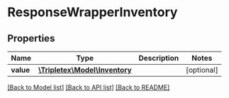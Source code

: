 # ResponseWrapperInventory

## Properties
Name | Type | Description | Notes
------------ | ------------- | ------------- | -------------
**value** | [**\Tripletex\Model\Inventory**](Inventory.md) |  | [optional] 

[[Back to Model list]](../README.md#documentation-for-models) [[Back to API list]](../README.md#documentation-for-api-endpoints) [[Back to README]](../README.md)

